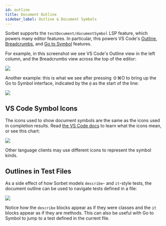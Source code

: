 ```yaml
---
id: outline
title: Document Outline
sidebar_label: Outline & Document Symbols
---
```


Sorbet supports the `textDocument/documentSymbol` LSP feature, which powers many
editor features. In particular, this powers VS Code's [Outline], [Breadcrumbs],
and [Go to Symbol] features.

For example, in this screenshot we see VS Code's Outline view in the left
column, and the Breadcrumbs view across the top of the editor:

![](/img/lsp/outline-breadcrumbs.png)

Another example: this is what we see after pressing ⇧⌘O to bring up the Go to
Symbol interface, indicated by the `@` as the start of the line:

![](/img/lsp/go-to-symbol.png)

## VS Code Symbol Icons

The icons used to show document symbols are the same as the icons used in
completion results. Read [the VS Code docs][types of completions] to learn what
the icons mean, or see this chart:

![](/img/lsp/vscode-completion-list.png)

Other language clients may use different icons to represent the symbol kinds.

## Outlines in Test Files

As a side effect of how Sorbet models `describe`- and `it`-style tests, the
document outline can be used to navigate tests defined in a file:

![](/img/lsp/outline-breadcrumbs.png)

Notice how the `describe` blocks appear as if they were classes and the `it`
blocks appear as if they are methods. This can also be useful with Go to Symbol
to jump to a test defined in the current file.

[Outline]:
  https://code.visualstudio.com/docs/getstarted/userinterface#_outline-view
[Breadcrumbs]:
  https://code.visualstudio.com/docs/editor/editingevolved#_breadcrumbs
[Go to Symbol]:
  https://code.visualstudio.com/docs/editor/editingevolved#_go-to-symbol
[types of completions]:
  https://code.visualstudio.com/docs/editor/intellisense#_types-of-completions
